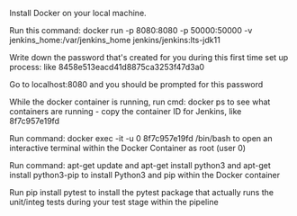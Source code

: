 Install Docker on your local machine.

Run this command: docker run -p 8080:8080 -p 50000:50000 -v jenkins_home:/var/jenkins_home jenkins/jenkins:lts-jdk11

Write down the password that's created for you during this first time set up process: like 8458e513eacd41d8875ca3253f47d3a0

Go to localhost:8080 and you should be prompted for this password


While the docker container is running, run cmd: docker ps to see what containers are running - copy the container ID for Jenkins, like 8f7c957e19fd

Run command: docker exec -it -u 0 8f7c957e19fd /bin/bash to open an interactive terminal within the Docker Container as root (user 0)

Run command: apt-get update and apt-get install python3 and apt-get install python3-pip to install Python3 and pip within the Docker container

Run pip install pytest to install the pytest package that actually runs the unit/integ tests during your test stage within the pipeline

